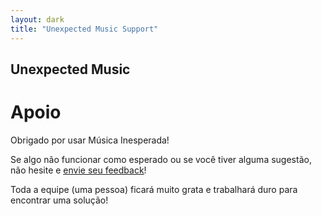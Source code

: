 ```yaml
---
layout: dark
title: "Unexpected Music Support"
---
```


## Unexpected Music
# Apoio

Obrigado por usar Música Inesperada! 

Se algo não funcionar como esperado ou se você tiver alguma sugestão, não hesite e [<u>envie seu feedback</u>](mailto:support@unexpectedinventions.com)!

Toda a equipe (uma pessoa) ficará muito grata e trabalhará duro para encontrar uma solução!


